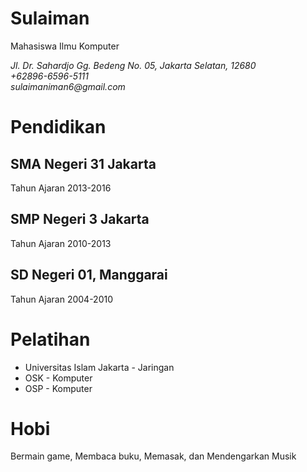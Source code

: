 # Sulaiman
Mahasiswa Ilmu Komputer

_Jl. Dr. Sahardjo Gg. Bedeng No. 05, Jakarta Selatan, 12680_\
_+62896-6596-5111_\
_sulaimaniman6@gmail.com_

# Pendidikan
## SMA Negeri 31 Jakarta
Tahun Ajaran 2013-2016
## SMP Negeri 3 Jakarta
Tahun Ajaran 2010-2013
## SD Negeri 01, Manggarai
Tahun Ajaran 2004-2010

# Pelatihan
 - Universitas Islam Jakarta - Jaringan
 - OSK - Komputer
 - OSP - Komputer

# Hobi
Bermain game, Membaca buku, Memasak, dan Mendengarkan Musik
